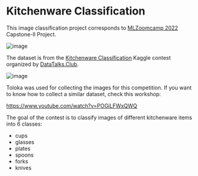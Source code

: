 # Kitchenware Classification
This image classification project corresponds to [MLZoomcamp 2022](http://mlzoomcamp.com/) Capstone-II Project.

![image](https://user-images.githubusercontent.com/91184329/213883413-dec836e6-8adb-484e-ab24-ca6699b90201.png)

The dataset is from the [Kitchenware Classification](https://www.kaggle.com/competitions/kitchenware-classification/) Kaggle contest organized by [DataTalks.Club](https://datatalks.club).

![image](https://user-images.githubusercontent.com/91184329/213883475-c97a918f-efc0-437e-83f2-51c2773f7832.png)

Toloka was used for collecting the images for this competition. If you want to know how to collect a similar dataset, check this workshop:

https://www.youtube.com/watch?v=POGiLFWxQWQ

The goal of the contest is to classify images of different kitchenware items into 6 classes:
* cups
* glasses
* plates
* spoons
* forks
* knives
